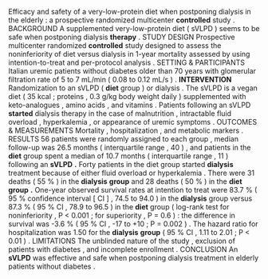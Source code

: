 Efficacy and safety of a very-low-protein diet when postponing dialysis in the elderly : a prospective randomized multicenter **controlled** study . BACKGROUND A supplemented very-low-protein diet ( sVLPD ) seems to be safe when postponing dialysis **therapy** . STUDY DESIGN Prospective multicenter randomized **controlled** study designed to assess the noninferiority of diet versus dialysis in 1-year mortality assessed by using intention-to-treat and per-protocol analysis . SETTING & PARTICIPANTS Italian uremic patients without diabetes older than 70 years with glomerular filtration rate of 5 to 7 mL/min ( 0.08 to 0.12 mL/s ) . **INTERVENTION** Randomization to an sVLPD ( **diet** group ) or dialysis . The sVLPD is a vegan diet ( 35 kcal ; proteins , 0.3 g/kg body weight daily ) supplemented with keto-analogues , amino acids , and vitamins . Patients following an sVLPD **started** dialysis therapy in the case of malnutrition , intractable fluid overload , hyperkalemia , or appearance of uremic symptoms . OUTCOMES & MEASUREMENTS Mortality , hospitalization , and metabolic markers . RESULTS 56 patients were randomly assigned to each group , median follow-up was 26.5 months ( interquartile range , 40 ) , and patients in the **diet** group spent a median of 10.7 months ( interquartile range , 11 ) following an **sVLPD** **.** Forty patients in the diet group started **dialysis** treatment because of either fluid overload or hyperkalemia . There were 31 deaths ( 55 % ) in the **dialysis** **group** and 28 deaths ( 50 % ) in the **diet** **group** **.** One-year observed survival rates at intention to treat were 83.7 % ( 95 % confidence interval [ CI ] , 74.5 to 94.0 ) in the **dialysis** group versus 87.3 % ( 95 % CI , 78.9 to 96.5 ) in the **diet** group ( log-rank test for noninferiority , P < 0.001 ; for superiority , P = 0.6 ) : the difference in survival was -3.6 % ( 95 % CI , -17 to +10 ; P = 0.002 ) . The hazard ratio for hospitalization was 1.50 for the **dialysis** **group** ( 95 % CI , 1.11 to 2.01 ; P < 0.01 ) . LIMITATIONS The unblinded nature of the study , exclusion of patients with diabetes , and incomplete enrollment . CONCLUSION An **sVLPD** was effective and safe when postponing dialysis treatment in elderly patients without diabetes . 